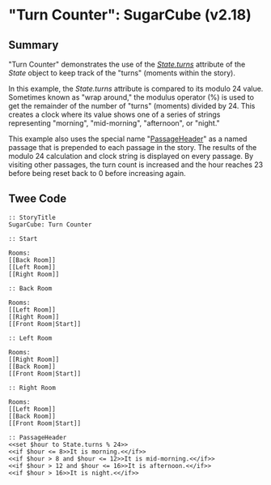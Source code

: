 # "Turn Counter": SugarCube (v2.18)

## Summary

"Turn Counter" demonstrates the use of the *[State.turns](http://www.motoslave.net/sugarcube/2/docs/api-state.html)* attribute of the *State* object to keep track of the "turns" (moments within the story).

In this example, the *State.turns* attribute is compared to its modulo 24 value. Sometimes known as "wrap around," the modulus operator (%) is used to get the remainder of the number of "turns" (moments) divided by 24. This creates a clock where its value shows one of a series of strings representing "morning", "mid-morning", "afternoon", or "night."

This example also uses the special name "[PassageHeader](http://www.motoslave.net/sugarcube/2/docs/special-names.html#special-passages)" as a named passage that is prepended to each passage in the story. The results of the modulo 24 calculation and clock string is displayed on every passage. By visiting other passages, the turn count is increased and the hour reaches 23 before being reset back to 0 before increasing again.

## Twee Code

```
:: StoryTitle
SugarCube: Turn Counter

:: Start

Rooms:
[[Back Room]]
[[Left Room]]
[[Right Room]]

:: Back Room

Rooms:
[[Left Room]]
[[Right Room]]
[[Front Room|Start]]

:: Left Room

Rooms:
[[Right Room]]
[[Back Room]]
[[Front Room|Start]]

:: Right Room

Rooms:
[[Left Room]]
[[Back Room]]
[[Front Room|Start]]

:: PassageHeader
<<set $hour to State.turns % 24>>
<<if $hour <= 8>>It is morning.<</if>>
<<if $hour > 8 and $hour <= 12>>It is mid-morning.<</if>>
<<if $hour > 12 and $hour <= 16>>It is afternoon.<</if>>
<<if $hour > 16>>It is night.<</if>>


```
